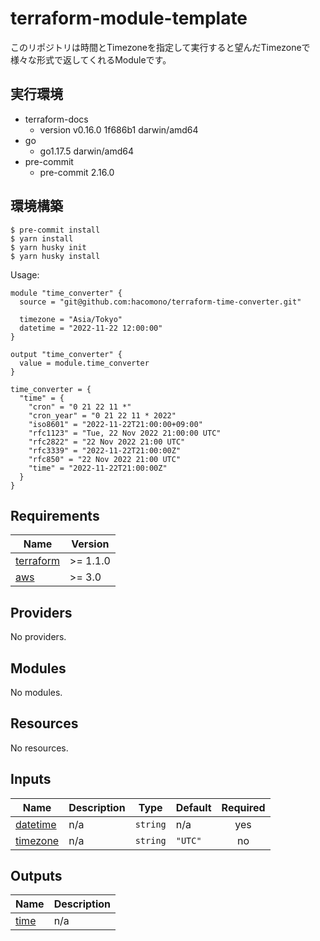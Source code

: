# terraform-module-template

このリポジトリは時間とTimezoneを指定して実行すると望んだTimezoneで様々な形式で返してくれるModuleです。

## 実行環境
- terraform-docs
  - version v0.16.0 1f686b1 darwin/amd64
- go
  - go1.17.5 darwin/amd64
- pre-commit
  - pre-commit 2.16.0

## 環境構築

```
$ pre-commit install
$ yarn install
$ yarn husky init
$ yarn husky install
```

<!-- BEGINNING OF PRE-COMMIT-TERRAFORM DOCS HOOK -->
Usage:

```
module "time_converter" {
  source = "git@github.com:hacomono/terraform-time-converter.git"

  timezone = "Asia/Tokyo"
  datetime = "2022-11-22 12:00:00"
}

output "time_converter" {
  value = module.time_converter
}
```

```
time_converter = {
  "time" = {
    "cron" = "0 21 22 11 *"
    "cron_year" = "0 21 22 11 * 2022"
    "iso8601" = "2022-11-22T21:00:00+09:00"
    "rfc1123" = "Tue, 22 Nov 2022 21:00:00 UTC"
    "rfc2822" = "22 Nov 2022 21:00 UTC"
    "rfc3339" = "2022-11-22T21:00:00Z"
    "rfc850" = "22 Nov 2022 21:00 UTC"
    "time" = "2022-11-22T21:00:00Z"
  }
}
```

## Requirements

| Name | Version |
|------|---------|
| <a name="requirement_terraform"></a> [terraform](#requirement\_terraform) | >= 1.1.0 |
| <a name="requirement_aws"></a> [aws](#requirement\_aws) | >= 3.0 |

## Providers

No providers.

## Modules

No modules.

## Resources

No resources.

## Inputs

| Name | Description | Type | Default | Required |
|------|-------------|------|---------|:--------:|
| <a name="input_datetime"></a> [datetime](#input\_datetime) | n/a | `string` | n/a | yes |
| <a name="input_timezone"></a> [timezone](#input\_timezone) | n/a | `string` | `"UTC"` | no |

## Outputs

| Name | Description |
|------|-------------|
| <a name="output_time"></a> [time](#output\_time) | n/a |
<!-- END OF PRE-COMMIT-TERRAFORM DOCS HOOK -->
